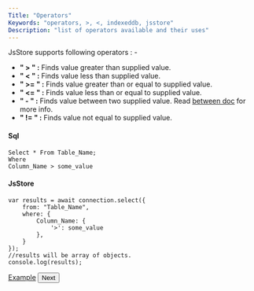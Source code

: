```yaml
---
Title: "Operators"
Keywords: "operators, >, <, indexeddb, jsstore"
Description: "list of operators available and their uses"
---
```


JsStore supports following operators : -

*   **" &gt; " :** Finds value greater than supplied value.
*   **" &lt; " :** Finds value less than supplied value.
*   **" &gt;= " :** Finds value greater than or equal to supplied value.
*   **" &lt;= " :** Finds value less than or equal to supplied value.
*   **" \- " :** Finds value between two supplied value. Read <a href="/tutorial/between">between doc</a> for more info.
*   **" != " :** Finds value not equal to supplied value. 

#### Sql

```
Select * From Table_Name;
Where
Column_Name > some_value
```

#### JsStore

```
var results = await connection.select({
    from: "Table_Name",
    where: {
        Column_Name: {
            '>': some_value
        },
    }
});
//results will be array of objects.
console.log(results);
```

<p class="margin-top-40px text-center">
    <a class="btn info" target="_blank" href="https://ujjwalguptaofficial.github.io/idbstudio/?db=Demo&query=select(%7B%0A%20%20%20%20from%3A%20%22Products%22%2C%0A%20%20%20%20where%3A%20%7B%0A%20%20%20%20%20%20%20%20price%3A%7B%0A%20%20%20%20%20%20%20%20%20%22%3E%22%3A20%0A%20%20%20%20%20%20%20%20%7D%0A%20%20%20%20%7D%0A%7D)%3B%0A">Example</a>
    <button class="btn info btnNext">Next</button>
</p>